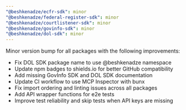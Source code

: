 ```yaml
---
"@beshkenadze/ecfr-sdk": minor
"@beshkenadze/federal-register-sdk": minor
"@beshkenadze/courtlistener-sdk": minor
"@beshkenadze/govinfo-sdk": minor
"@beshkenadze/dol-sdk": minor
---
```


Minor version bump for all packages with the following improvements:

- Fix DOL SDK package name to use @beshkenadze namespace
- Update npm badges to shields.io for better GitHub compatibility
- Add missing GovInfo SDK and DOL SDK documentation
- Update CI workflow to use MCP Inspector with bunx
- Fix import ordering and linting issues across all packages
- Add API wrapper functions for e2e tests
- Improve test reliability and skip tests when API keys are missing